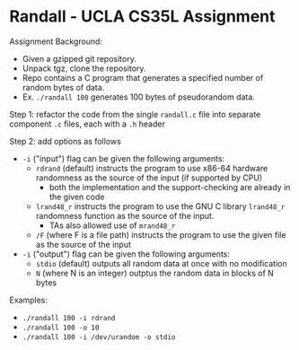 # Randall - UCLA CS35L Assignment
Assignment Background:
- Given a gzipped git repository.
- Unpack tgz, clone the repository.
- Repo contains a C program that generates a specified number of random bytes of data.
- Ex. ```./randall 100``` generates 100 bytes of pseudorandom data.

Step 1: refactor the code from the single ```randall.c``` file into separate component ```.c``` files, each with a ```.h``` header

Step 2: add options as follows
- ```-i``` ("input") flag can be given the following arguments:
  - ```rdrand``` (default) instructs the program to use x86-64 hardware randomness as the source of the input (if supported by CPU)
    - both the implementation and the support-checking are already in the given code
  - ```lrand48_r``` instructs the program to use the GNU C library ```lrand48_r``` randomness function as the source of the input.
    - TAs also allowed use of ```mrand48_r```
  - ```/F``` (where F is a file path) instructs the program to use the given file as the source of the input
- ```-i``` ("output") flag can be given the following arguments:
  - ```stdio``` (default) outputs all random data at once with no modification
  - ```N``` (where N is an integer) outptus the random data in blocks of N bytes

Examples:
- ```./randall 100 -i rdrand```
- ```./randall 100 -o 10```
- ```./randall 100 -i /dev/urandom -o stdio```
